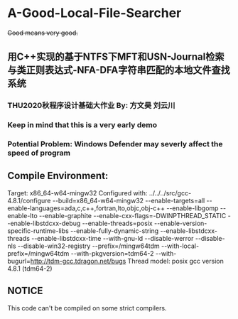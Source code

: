 # A-Good-Local-File-Searcher
~~Good means very good.~~
## 用C++实现的基于NTFS下MFT和USN-Journal检索与类正则表达式-NFA-DFA字符串匹配的本地文件查找系统
### THU2020秋程序设计基础大作业 By: 方文昊 刘云川


### Keep in mind that this is a very early demo
### Potential Problem: Windows Defender may severly affect the speed of program

## Compile Environment:
Target: x86_64-w64-mingw32
Configured with: ../../../src/gcc-4.8.1/configure --build=x86_64-w64-mingw32 --enable-targets=all --enable-languages=ada,c,c++,fortran,lto,objc,obj-c++ --enable-libgomp --enable-lto --enable-graphite --enable-cxx-flags=-DWINPTHREAD_STATIC --enable-libstdcxx-debug --enable-threads=posix --enable-version-specific-runtime-libs --enable-fully-dynamic-string --enable-libstdcxx-threads --enable-libstdcxx-time --with-gnu-ld --disable-werror --disable-nls --disable-win32-registry --prefix=/mingw64tdm --with-local-prefix=/mingw64tdm --with-pkgversion=tdm64-2 --with-bugurl=http://tdm-gcc.tdragon.net/bugs
Thread model: posix
gcc version 4.8.1 (tdm64-2)

## NOTICE
This code can't be compiled on some strict compilers.
